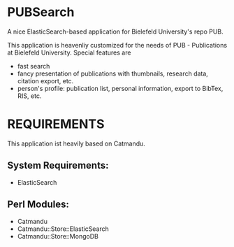 PUBSearch
=========

A nice ElasticSearch-based application for Bielefeld University's repo PUB.

This application is heavenliy customized for the needs of PUB - Publications at Bielefeld University. Special features are
* fast search
* fancy presentation of publications with thumbnails, research data, citation export, etc.
* person's profile: publication list, personal information, export to BibTex, RIS, etc.

# REQUIREMENTS

This application ist heavily based on Catmandu.
## System Requirements:
* ElasticSearch

## Perl Modules:
* Catmandu
* Catmandu::Store::ElasticSearch
* Catmandu::Store::MongoDB
